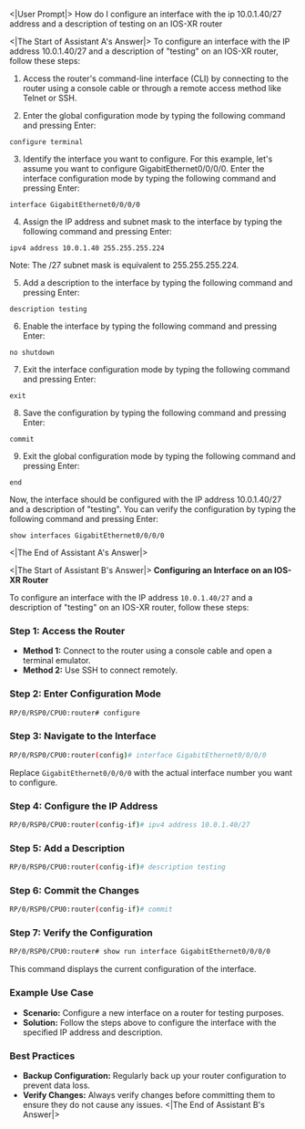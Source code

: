 <|User Prompt|>
How do I configure an interface with the ip 10.0.1.40/27 address and a description of testing on an IOS-XR router

<|The Start of Assistant A's Answer|>
To configure an interface with the IP address 10.0.1.40/27 and a description of "testing" on an IOS-XR router, follow these steps:

1. Access the router's command-line interface (CLI) by connecting to the router using a console cable or through a remote access method like Telnet or SSH.

2. Enter the global configuration mode by typing the following command and pressing Enter:

```
configure terminal
```

3. Identify the interface you want to configure. For this example, let's assume you want to configure GigabitEthernet0/0/0/0. Enter the interface configuration mode by typing the following command and pressing Enter:

```
interface GigabitEthernet0/0/0/0
```

4. Assign the IP address and subnet mask to the interface by typing the following command and pressing Enter:

```
ipv4 address 10.0.1.40 255.255.255.224
```

Note: The /27 subnet mask is equivalent to 255.255.255.224.

5. Add a description to the interface by typing the following command and pressing Enter:

```
description testing
```

6. Enable the interface by typing the following command and pressing Enter:

```
no shutdown
```

7. Exit the interface configuration mode by typing the following command and pressing Enter:

```
exit
```

8. Save the configuration by typing the following command and pressing Enter:

```
commit
```

9. Exit the global configuration mode by typing the following command and pressing Enter:

```
end
```

Now, the interface should be configured with the IP address 10.0.1.40/27 and a description of "testing". You can verify the configuration by typing the following command and pressing Enter:

```
show interfaces GigabitEthernet0/0/0/0
```
<|The End of Assistant A's Answer|>

<|The Start of Assistant B's Answer|>
**Configuring an Interface on an IOS-XR Router**

To configure an interface with the IP address `10.0.1.40/27` and a description of "testing" on an IOS-XR router, follow these steps:

### Step 1: Access the Router

- **Method 1:** Connect to the router using a console cable and open a terminal emulator.
- **Method 2:** Use SSH to connect remotely.

### Step 2: Enter Configuration Mode

```bash
RP/0/RSP0/CPU0:router# configure
```

### Step 3: Navigate to the Interface

```bash
RP/0/RSP0/CPU0:router(config)# interface GigabitEthernet0/0/0/0
```

Replace `GigabitEthernet0/0/0/0` with the actual interface number you want to configure.

### Step 4: Configure the IP Address

```bash
RP/0/RSP0/CPU0:router(config-if)# ipv4 address 10.0.1.40/27
```

### Step 5: Add a Description

```bash
RP/0/RSP0/CPU0:router(config-if)# description testing
```

### Step 6: Commit the Changes

```bash
RP/0/RSP0/CPU0:router(config-if)# commit
```

### Step 7: Verify the Configuration

```bash
RP/0/RSP0/CPU0:router# show run interface GigabitEthernet0/0/0/0
```

This command displays the current configuration of the interface.

### Example Use Case

- **Scenario:** Configure a new interface on a router for testing purposes.
- **Solution:** Follow the steps above to configure the interface with the specified IP address and description.

### Best Practices

- **Backup Configuration:** Regularly back up your router configuration to prevent data loss.
- **Verify Changes:** Always verify changes before committing them to ensure they do not cause any issues.
<|The End of Assistant B's Answer|>